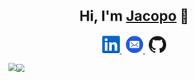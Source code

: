<h1 align="center">Hi, I'm <a href="http://pages.di.unipi.it/massa">Jacopo</a> 👋</h1>

<div align="center">
	<h3></h3>
<a href="https://www.linkedin.com/in/jacopo-massa/">
  <img alt="LinkedIn" title="LinkedIn" height="35" width="35" src="assets/linkedin.svg">
</a>
&nbsp;
<a href="mailto:jacopo.massa@phd.unipi.it">
  <img alt="Mail" title="Mail" height="35" width="35" src="assets/mail.svg">
</a>
&nbsp;
<a href="https://github.com/jacopo-massa">
  <img alt="GitHub" title="GitHub" height="35" width="35" src="assets/github.svg">
	</a>
</div>

<br>
<div>
	<a href="https://github.com/jacopo-massa">
		<img align="left" src="https://github-readme-stats.vercel.app/api?username=jacopo-massa&show_icons=true&count_private=true&theme=transparent" />
  </a>
  <a href="https://github.com/jacopo-massa">
		<img align="center" src="https://github-readme-stats.vercel.app/api/top-langs/?username=jacopo-massa&hide=html,java,jupyter%20notebook&layout=compact&theme=transparent" />
	</a>
</div>
